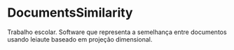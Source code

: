 # DocumentsSimilarity
Trabalho escolar. Software que representa a semelhança entre documentos usando leiaute baseado em projeção dimensional.
